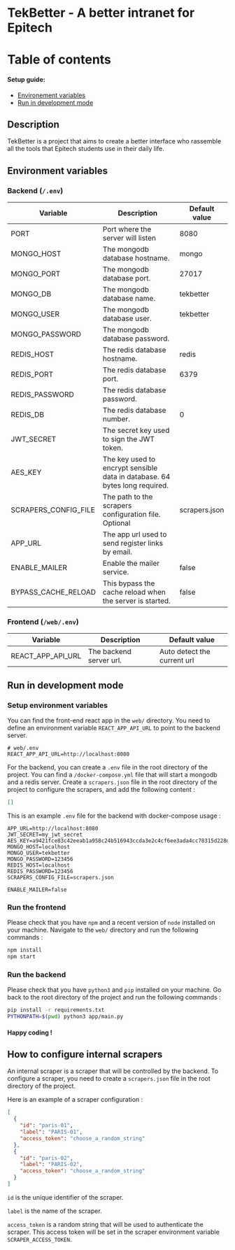 # TekBetter - A better intranet for Epitech

# Table of contents

#### Setup guide:

- [Environement variables](#environment-variables)
- [Run in development mode](#run-in-development-mode)

## Description

TekBetter is a project that aims to create a better interface who rassemble all the tools that Epitech students use in
their daily life.

## Environment variables

### Backend (`/.env`)

| Variable             | Description                                                                | Default value |
|----------------------|----------------------------------------------------------------------------|---------------|
| PORT                 | Port where the server will listen                                          | 8080          |
| MONGO_HOST           | The mongodb database hostname.                                             | mongo         |
| MONGO_PORT           | The mongodb database port.                                                 | 27017         |
| MONGO_DB             | The mongodb database name.                                                 | tekbetter     |
| MONGO_USER           | The mongodb database user.                                                 | tekbetter     |
| MONGO_PASSWORD       | The mongodb database password.                                             |               |
| REDIS_HOST           | The redis database hostname.                                               | redis         |
| REDIS_PORT           | The redis database port.                                                   | 6379          |
| REDIS_PASSWORD       | The redis database password.                                               |               |
| REDIS_DB             | The redis database number.                                                 | 0             |
| JWT_SECRET           | The secret key used to sign the JWT token.                                 |               |
| AES_KEY              | The key used to encrypt sensible data in database. 64 bytes long required. |               |
| SCRAPERS_CONFIG_FILE | The path to the scrapers configuration file. Optional                      | scrapers.json |
| APP_URL              | The app url used to send register links by email.                          |               |
| ENABLE_MAILER        | Enable the mailer service.                                                 | false         |
| BYPASS_CACHE_RELOAD  | This bypass the cache reload when the server is started.                   | false         |

### Frontend (`/web/.env`)

| Variable          | Description             | Default value               |
|-------------------|-------------------------|-----------------------------|
| REACT_APP_API_URL | The backend server url. | Auto detect the current url |

## Run in development mode

### Setup environment variables

You can find the front-end react app in the `web/` directory.
You need to define an environment variable `REACT_APP_API_URL` to point to the backend server.

```dotenv
# web/.env
REACT_APP_API_URL=http://localhost:8080
```

For the backend, you can create a `.env` file in the root directory of the project.
You can find a `/docker-compose.yml` file that will start a mongodb and a redis server.
Create a `scrapers.json` file in the root directory of the project to configure the scrapers, and add the following
content :

```json
[]
```

This is an example `.env` file for the backend with docker-compose usage :

```dotenv
APP_URL=http://localhost:8080
JWT_SECRET=my_jwt_secret
AES_KEY=a9421fce83c42eeab1a958c24b516943ccda3e2c4cf6ee3ada4cc78315d228d2
MONGO_HOST=localhost
MONGO_USER=tekbetter
MONGO_PASSWORD=123456
REDIS_HOST=localhost
REDIS_PASSWORD=123456
SCRAPERS_CONFIG_FILE=scrapers.json

ENABLE_MAILER=false
```

### Run the frontend

Please check that you have `npm` and a recent version of `node` installed on your machine.
Navigate to the `web/` directory and run the following commands :

```bash
npm install
npm start
```

### Run the backend

Please check that you have `python3` and `pip` installed on your machine.
Go back to the root directory of the project and run the following commands :

```bash
pip install -r requirements.txt
PYTHONPATH=$(pwd) python3 app/main.py
```

#### Happy coding !

## How to configure internal scrapers

An internal scraper is a scraper that will be controlled by the backend.
To configure a scraper, you need to create a `scrapers.json` file in the root directory of the project.

Here is an example of a scraper configuration :

```json
[
  {
    "id": "paris-01",
    "label": "PARIS-01",
    "access_token": "choose_a_random_string"
  },
  {
    "id": "paris-02",
    "label": "PARIS-02",
    "access_token": "choose_a_random_string"
  }
]
```

`id` is the unique identifier of the scraper.

`label` is the name of the scraper.

`access_token` is a random string that will be used to authenticate the scraper. This access token will be set in the
scraper environment variable `SCRAPER_ACCESS_TOKEN`.